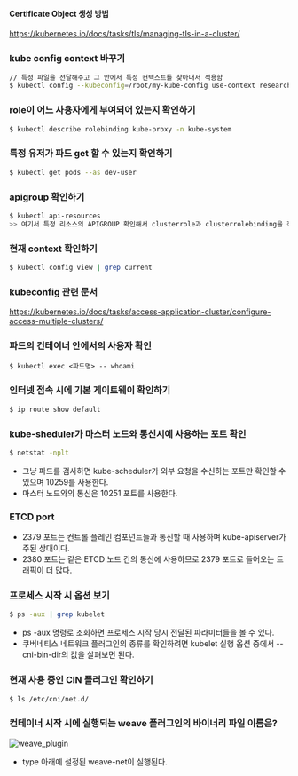 #### Certificate Object 생성 방법
https://kubernetes.io/docs/tasks/tls/managing-tls-in-a-cluster/

### kube config context 바꾸기
```bash
// 특정 파일을 전달해주고 그 안에서 특정 컨텍스트를 찾아내서 적용함
$ kubectl config --kubeconfig=/root/my-kube-config use-context research
```

### role이 어느 사용자에게 부여되어 있는지 확인하기
```bash
$ kubectl describe rolebinding kube-proxy -n kube-system
```
### 특정 유저가 파드 get 할 수 있는지 확인하기
```bash
$ kubectl get pods --as dev-user
```

### apigroup 확인하기
```bash
$ kubectl api-resources
>> 여기서 특정 리소스의 APIGROUP 확인해서 clusterrole과 clusterrolebinding을 작성 가능
```

### 현재 context 확인하기
```bash
$ kubectl config view | grep current
```

### kubeconfig 관련 문서
https://kubernetes.io/docs/tasks/access-application-cluster/configure-access-multiple-clusters/

### 파드의 컨테이너 안에서의 사용자 확인
```
$ kubectl exec <파드명> -- whoami
```

### 인터넷 접속 시에 기본 게이트웨이 확인하기
```bash
$ ip route show default 
```
### kube-sheduler가 마스터 노드와 통신시에 사용하는 포트 확인
```bash
$ netstat -nplt 
```
- 그냥 파드를 검사하면 kube-scheduler가 외부 요청을 수신하는 포트만 확인할 수 있으며 10259를 사용한다.
- 마스터 노드와의 통신은 10251 포트를 사용한다.

### ETCD port
- 2379 포트는 컨트롤 플레인 컴포넌트들과 통신할 때 사용하며 kube-apiserver가 주된 상대이다.
- 2380 포트는 같은 ETCD 노드 간의 통신에 사용하므로 2379 포트로 들어오는 트래픽이 더 많다.

### 프로세스 시작 시 옵션 보기
```bash
$ ps -aux | grep kubelet 
```
- ps -aux 명령로 조회하면 프로세스 시작 당시 전달된 파라미터들을 볼 수 있다.
- 쿠버네티스 네트워크 플러그인의 종류를 확인하려면 kubelet 실행 옵션 중에서 --cni-bin-dir의 값을 살펴보면 된다.

### 현재 사용 중인 CIN 플러그인 확인하기
```bash
$ ls /etc/cni/net.d/ 
```

### 컨테이너 시작 시에 실행되는 weave 플러그인의 바이너리 파일 이름은?
![weave_plugin](../../../images/weave_plugin.png)
- type 아래에 설정된 weave-net이 실행된다.

